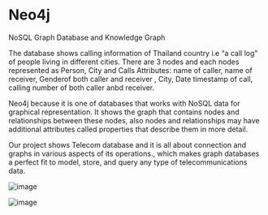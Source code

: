 # Neo4j
NoSQL Graph Database and Knowledge Graph 


The database shows calling information of Thailand country i.e “a call log” of people living in different cities. 
There are 3 nodes and each nodes represented as Person, City and Calls
Attributes: name of caller, name of receiver, Genderof both caller and receiver , City, Date timestamp of call, calling number of both caller anbd receiver.

Neo4j because it is one of databases that works with NoSQL data for graphical representation. It shows the graph that contains nodes and relationships between these nodes, also nodes and relationships may have additional attributes called properties that describe them in more detail. 

Our project shows Telecom database and it is all about connection and graphs in various aspects of its operations., which makes graph databases a perfect fit to model, store, and query any type of telecommunications data. 



![image](https://github.com/Rasika-Gulhane/Neo4j/assets/67581952/709da85c-05c0-4ead-9b77-06754b362a39)


![image](https://github.com/Rasika-Gulhane/Neo4j/assets/67581952/10d2113c-5b01-4cea-87cd-34c7262e84a7)
